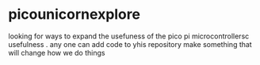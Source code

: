 # picounicornexplore
looking for ways to expand the usefuness of the pico pi microcontrollersc usefulness .
any one can add code to yhis repository 
      make something that will change how we do things
      
